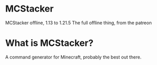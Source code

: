 # MCStacker
MCStacker offline, 1.13 to 1.21.5
The full offline thing, from the patreon

# What is MCStacker?
A command generator for Minecraft, probably the best out there.
